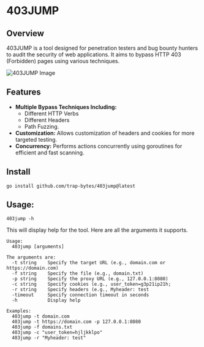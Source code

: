 # 403JUMP

## Overview

403JUMP is a tool designed for penetration testers and bug bounty hunters to audit the security of web applications. It aims to bypass HTTP 403 (Forbidden) pages using various techniques.


![403JUMP Image](https://raw.githubusercontent.com/trap-bytes/403jump/bd50f22b15d13670947ea732e1a14f7a33253106/static/tool.png)


## Features

- **Multiple Bypass Techniques Including:**  
	- Different HTTP Verbs
	- Different Headers
	- Path Fuzzing.
- **Customization:** Allows customization of headers and cookies for more targeted testing.
- **Concurrency:** Performs actions concurrently using goroutines for efficient and fast scanning.

## Install

```
go install github.com/trap-bytes/403jump@latest
```
## Usage:

```
403jump -h
```

This will display help for the tool. Here are all the arguments it supports.

```
Usage:
  403jump [arguments]

The arguments are:
  -t string    Specify the target URL (e.g., domain.com or https://domain.com)
  -f string    Specify the file (e.g., domain.txt)
  -p string    Specify the proxy URL (e.g., 127.0.0.1:8080)
  -c string    Specify cookies (e.g., user_token=g3p21ip21h; 
  -r string    Specify headers (e.g., Myheader: test
  -timeout     Specify connection timeout in seconds
  -h           Display help

Examples:
  403jump -t domain.com
  403jump -t https://domain.com -p 127.0.0.1:8080
  403jump -f domains.txt
  403jump -c "user_token=hjljkklpo"
  403jump -r "Myheader: test"
```
